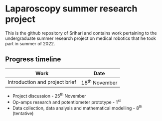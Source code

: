# Laparoscopy summer research project
This is the github repository of Srihari and contains work pertaining to the undergraduate summer research project on medical robotics that he took part in summer of 2022.

## Progress timeline
|**Work**|**Date**|
|---|---|
|Introduction and project brief |18<sup>th</sup> November| 
+ Project discussion - 25<sup>th</sup> November
+ Op-amps research and potentiometer prototype - 1<sup>st</sup>
+ Data collection, data analysis and mathematical modelling - 8<sup>th</sup> (tentative)